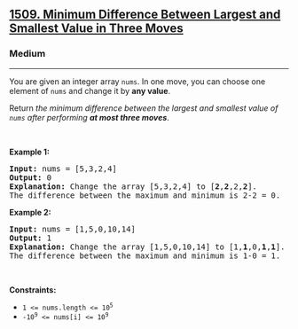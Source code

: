 <h2><a href="https://leetcode.com/problems/minimum-difference-between-largest-and-smallest-value-in-three-moves/">1509. Minimum Difference Between Largest and Smallest Value in Three Moves</a></h2><h3>Medium</h3><hr><div><p>You are given an integer array <code>nums</code>. In one move, you can choose one element of <code>nums</code> and change it by <strong>any value</strong>.</p>

<p>Return <em>the minimum difference between the largest and smallest value of <code>nums</code> after performing <strong>at most three moves</strong></em>.</p>

<p>&nbsp;</p>
<p><strong class="example">Example 1:</strong></p>

<pre><strong>Input:</strong> nums = [5,3,2,4]
<strong>Output:</strong> 0
<strong>Explanation:</strong> Change the array [5,3,2,4] to [<strong>2</strong>,<strong>2</strong>,2,<strong>2</strong>].
The difference between the maximum and minimum is 2-2 = 0.
</pre>

<p><strong class="example">Example 2:</strong></p>

<pre><strong>Input:</strong> nums = [1,5,0,10,14]
<strong>Output:</strong> 1
<strong>Explanation:</strong> Change the array [1,5,0,10,14] to [1,<strong>1</strong>,0,<strong>1</strong>,<strong>1</strong>]. 
The difference between the maximum and minimum is 1-0 = 1.
</pre>

<p>&nbsp;</p>
<p><strong>Constraints:</strong></p>

<ul>
	<li><code>1 &lt;= nums.length &lt;= 10<sup>5</sup></code></li>
	<li><code>-10<sup>9</sup> &lt;= nums[i] &lt;= 10<sup>9</sup></code></li>
</ul>
</div>